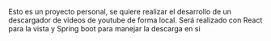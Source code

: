 Esto es un proyecto personal, se quiere realizar el desarrollo de un descargador de videos de youtube de forma local.
Será realizado con React para la vista y Spring boot para manejar la descarga en si
